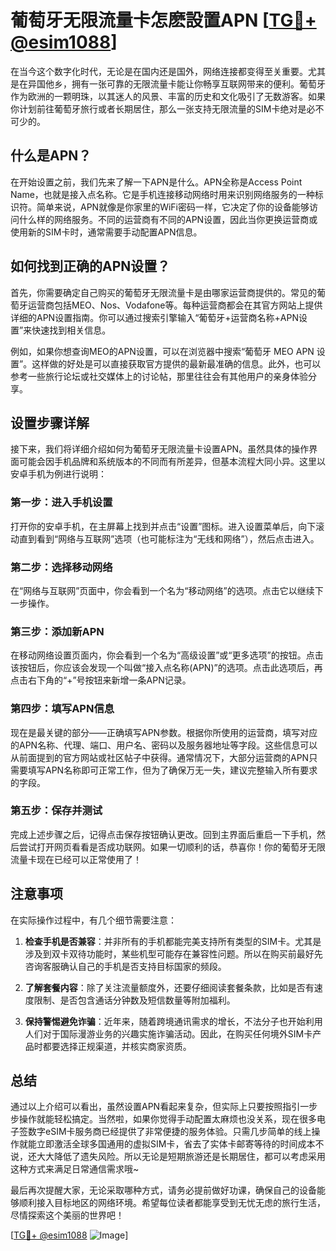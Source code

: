 # 葡萄牙无限流量卡怎麽設置APN [[TG💪+ @esim1088](https://t.me/s/esim1088)]

在当今这个数字化时代，无论是在国内还是国外，网络连接都变得至关重要。尤其是在异国他乡，拥有一张可靠的无限流量卡能让你畅享互联网带来的便利。葡萄牙作为欧洲的一颗明珠，以其迷人的风景、丰富的历史和文化吸引了无数游客。如果你计划前往葡萄牙旅行或者长期居住，那么一张支持无限流量的SIM卡绝对是必不可少的。

## 什么是APN？

在开始设置之前，我们先来了解一下APN是什么。APN全称是Access Point Name，也就是接入点名称。它是手机连接移动网络时用来识别网络服务的一种标识符。简单来说，APN就像是你家里的WiFi密码一样，它决定了你的设备能够访问什么样的网络服务。不同的运营商有不同的APN设置，因此当你更换运营商或使用新的SIM卡时，通常需要手动配置APN信息。

## 如何找到正确的APN设置？

首先，你需要确定自己购买的葡萄牙无限流量卡是由哪家运营商提供的。常见的葡萄牙运营商包括MEO、Nos、Vodafone等。每种运营商都会在其官方网站上提供详细的APN设置指南。你可以通过搜索引擎输入“葡萄牙+运营商名称+APN设置”来快速找到相关信息。

例如，如果你想查询MEO的APN设置，可以在浏览器中搜索“葡萄牙 MEO APN 设置”。这样做的好处是可以直接获取官方提供的最新最准确的信息。此外，也可以参考一些旅行论坛或社交媒体上的讨论帖，那里往往会有其他用户的亲身体验分享。

## 设置步骤详解

接下来，我们将详细介绍如何为葡萄牙无限流量卡设置APN。虽然具体的操作界面可能会因手机品牌和系统版本的不同而有所差异，但基本流程大同小异。这里以安卓手机为例进行说明：

### 第一步：进入手机设置

打开你的安卓手机，在主屏幕上找到并点击“设置”图标。进入设置菜单后，向下滚动直到看到“网络与互联网”选项（也可能标注为“无线和网络”），然后点击进入。

### 第二步：选择移动网络

在“网络与互联网”页面中，你会看到一个名为“移动网络”的选项。点击它以继续下一步操作。

### 第三步：添加新APN

在移动网络设置页面内，你会看到一个名为“高级设置”或“更多选项”的按钮。点击该按钮后，你应该会发现一个叫做“接入点名称(APN)”的选项。点击此选项后，再点击右下角的“+”号按钮来新增一条APN记录。

### 第四步：填写APN信息

现在是最关键的部分——正确填写APN参数。根据你所使用的运营商，填写对应的APN名称、代理、端口、用户名、密码以及服务器地址等字段。这些信息可以从前面提到的官方网站或社区帖子中获得。通常情况下，大部分运营商的APN只需要填写APN名称即可正常工作，但为了确保万无一失，建议完整输入所有要求的字段。

### 第五步：保存并测试

完成上述步骤之后，记得点击保存按钮确认更改。回到主界面后重启一下手机，然后尝试打开网页看看是否成功联网。如果一切顺利的话，恭喜你！你的葡萄牙无限流量卡现在已经可以正常使用了！

## 注意事项

在实际操作过程中，有几个细节需要注意：

1. **检查手机是否兼容**：并非所有的手机都能完美支持所有类型的SIM卡。尤其是涉及到双卡双待功能时，某些机型可能存在兼容性问题。所以在购买前最好先咨询客服确认自己的手机是否支持目标国家的频段。

2. **了解套餐内容**：除了关注流量额度外，还要仔细阅读套餐条款，比如是否有速度限制、是否包含通话分钟数及短信数量等附加福利。

3. **保持警惕避免诈骗**：近年来，随着跨境通讯需求的增长，不法分子也开始利用人们对于国际漫游业务的兴趣实施诈骗活动。因此，在购买任何境外SIM卡产品时都要选择正规渠道，并核实商家资质。

## 总结

通过以上介绍可以看出，虽然设置APN看起来复杂，但实际上只要按照指引一步步操作就能轻松搞定。当然啦，如果你觉得手动配置太麻烦也没关系，现在很多电子签数字eSIM卡服务商已经提供了非常便捷的服务体验。只需几步简单的线上操作就能立即激活全球多国通用的虚拟SIM卡，省去了实体卡邮寄等待的时间成本不说，还大大降低了遗失风险。所以无论是短期旅游还是长期居住，都可以考虑采用这种方式来满足日常通信需求哦~

最后再次提醒大家，无论采取哪种方式，请务必提前做好功课，确保自己的设备能够顺利接入目标地区的网络环境。希望每位读者都能享受到无忧无虑的旅行生活，尽情探索这个美丽的世界吧！

[[TG💪+ @esim1088](https://t.me/s/esim1088) ![Image](https://i.postimg.cc/4NQfJmqS/Snipaste-2025-05-13-00-14-12.png)]